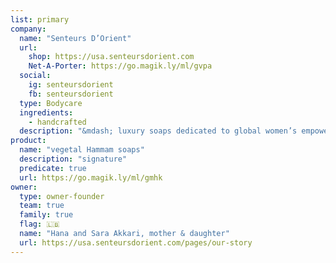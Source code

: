 ```yaml
---
list: primary
company:
  name: "Senteurs D’Orient"
  url:
    shop: https://usa.senteursdorient.com
    Net-A-Porter: https://go.magik.ly/ml/gvpa
  social:
    ig: senteursdorient
    fb: senteursdorient
  type: Bodycare
  ingredients:
    - handcrafted
  description: "&mdash; luxury soaps dedicated to global women’s empowerment"
product:
  name: "vegetal Hammam soaps"
  description: "signature"
  predicate: true
  url: https://go.magik.ly/ml/gmhk
owner:
  type: owner-founder
  team: true
  family: true
  flag: 🇱🇧
  name: "Hana and Sara Akkari, mother & daughter"
  url: https://usa.senteursdorient.com/pages/our-story
---
```

